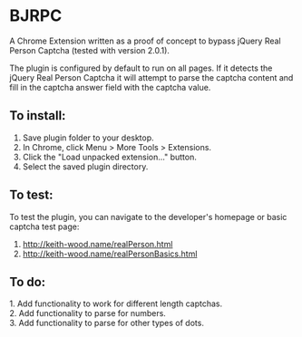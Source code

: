 # BJRPC
A Chrome Extension written as a proof of concept to bypass jQuery Real Person Captcha (tested with version 2.0.1).

The plugin is configured by default to run on all pages. If it detects the jQuery Real Person Captcha it will attempt to parse the captcha content and fill in the captcha answer field with the captcha value.  

<h2>To install:</h2>

1. Save plugin folder to your desktop. 
2. In Chrome, click Menu > More Tools > Extensions. 
3. Click the "Load unpacked extension..." button. 
4. Select the saved plugin directory. 

<h2>To test:</h2>

To test the plugin, you can navigate to the developer's homepage or basic captcha test page:
1. http://keith-wood.name/realPerson.html
2. http://keith-wood.name/realPersonBasics.html

<h2>To do:</h2>
1. Add functionality to work for different length captchas.<br/>
2. Add functionality to parse for numbers.<br/>
3. Add functionality to parse for other types of dots.<br/>
